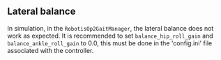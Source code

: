 ## Lateral balance

In simulation, in the `RobotisOp2GaitManager`, the lateral balance does not work
as expected. It is recommended to set `balance_hip_roll_gain` and
`balance_ankle_roll_gain` to 0.0, this must be done in the 'config.ini' file
associated with the controller.
